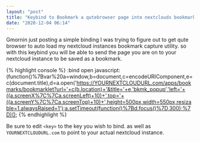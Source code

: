 ```yaml
---
layout: "post"
title: "Keybind to Bookmark a qutebrowser page into nextclouds bookmarks"
date: "2020-12-04 06:14"
---
```


Gmornin
just posting a simple binding I was trying to figure out to get qute browser to auto load my nextcloud instances bookmark capture utility.
so with this keybind you will be able to send the page you are on to your nextcloud instance to be saved as a bookmark.

{% highlight console %}
:bind <key> open javascript:(function()%7Bvar%20a=window,b=document,c=encodeURIComponent,e=c(document.title),d=a.open('https://YOURNEXTCLOUDURL.com/apps/bookmarks/bookmarklet?url='+c(b.location)+'&title='+e,'bkmk_popup','left='+((a.screenX%7C%7Ca.screenLeft)+10)+',top='+((a.screenY%7C%7Ca.screenTop)+10)+',height=500px,width=550px,resizable=1,alwaysRaised=1');a.setTimeout(function()%7Bd.focus()%7D,300);%7D)();
{% endhighlight %}

Be sure to edit `<key>` to the key you wish to bind.
as well as `YOURNEXTCLOUDURL.com` to point to your actual nextcloud instance.
